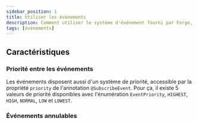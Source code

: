 ```yaml
---
sidebar_position: 1
title: Utiliser les événements
description: Comment utiliser le système d'événement fourni par Forge, dans son mod ?
tags: [événements]
---
```


## Caractéristiques

### Priorité entre les événements

Les événements disposent aussi d'un système de priorité, accessible par la propriété `priority` de l'annotation `@SubscribeEvent`. Pour ça, il existe 5 valeurs de priorité disponibles avec l'énumération `EventPriority`, `HIGHEST`, `HIGH`, `NORMAL`, `LOW` et `LOWEST`.

### Événements annulables
